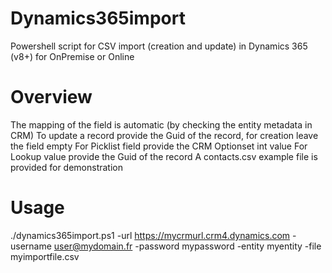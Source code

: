 # Dynamics365import

Powershell script for CSV import (creation and update) in Dynamics 365 (v8+) for OnPremise or Online

# Overview

The mapping of the field is automatic (by checking the entity metadata in CRM)
To update a record provide the Guid of the record, for creation leave the field empty
For Picklist field provide the CRM Optionset int value 
For Lookup value provide the Guid of the record
A contacts.csv example file is provided for demonstration

# Usage

./dynamics365import.ps1 -url https://mycrmurl.crm4.dynamics.com -username user@mydomain.fr -password mypassword -entity myentity -file myimportfile.csv

